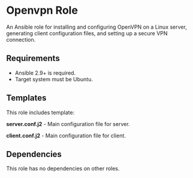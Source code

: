 # Openvpn Role

An Ansible role for installing and configuring OpenVPN on a Linux server, generating client configuration files, and setting up a secure VPN connection.

## Requirements

- Ansible 2.9+ is required.
- Target system must be Ubuntu.

## Templates

This role includes template:

**server.conf.j2** - Main configuration file for server.

**client.conf.j2** - Main configuration file for client.

## Dependencies

This role has no dependencies on other roles.